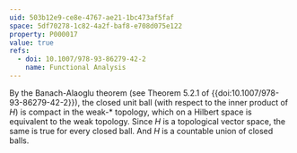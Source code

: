 ```yaml
---
uid: 503b12e9-ce8e-4767-ae21-1bc473af5faf
space: 5df70278-1c82-4a2f-baf8-e708d075e122
property: P000017
value: true
refs:
  - doi: 10.1007/978-93-86279-42-2
    name: Functional Analysis
---
```


By the Banach-Alaoglu theorem (see Theorem 5.2.1 of
{{doi:10.1007/978-93-86279-42-2}}), the closed unit ball (with respect
to the inner product of $H$) is compact in the weak-* topology, which
on a Hilbert space is equivalent to the weak topology.  Since $H$ is a
topological vector space, the same is true for every closed ball.  And
$H$ is a countable union of closed balls.
